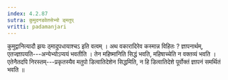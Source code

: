 ```yaml
---
index: 4.2.87
sutra: कुमुदनडवेतसेभ्यो ड्मतुप्‌
vritti: padamanjari
---
```


 कुमुद्वानित्यादौ झयः ठ्मादुपधायाश्चऽ इति वत्वम् । अथ वकारादिरेव कस्मान्न विहितः ? ज्ञापनार्थम्, एतज्ज्ञापयति---अन्येभ्योऽप्ययं भवतीति । तेन महिष्मानिति सिद्धं भवति, महिषाच्चेति न वक्तव्यं भवति । एतेनैतदपि निरस्तम्---प्रकृतस्यैव मतुपो डित्वातिदेशेन सिद्धमिति, न हि डित्वातिदेशे पूर्वोक्तं ज्ञापनं समर्थितं भवति ॥